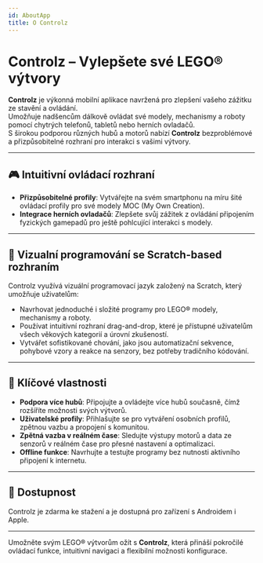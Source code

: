```yaml
---
id: AboutApp
title: O Controlz
---
```


# Controlz – Vylepšete své LEGO® výtvory

**Controlz** je výkonná mobilní aplikace navržená pro zlepšení vašeho zážitku ze stavění a ovládání.  
Umožňuje nadšencům dálkově ovládat své modely, mechanismy a roboty pomocí chytrých telefonů, tabletů nebo herních ovladačů.  
S širokou podporou různých hubů a motorů nabízí **Controlz** bezproblémové a přizpůsobitelné rozhraní pro interakci s vašimi výtvory.

---

## 🎮 Intuitivní ovládací rozhraní

- **Přizpůsobitelné profily**: Vytvářejte na svém smartphonu na míru šité ovládací profily pro své modely MOC (My Own Creation).
- **Integrace herních ovladačů**: Zlepšete svůj zážitek z ovládání připojením fyzických gamepadů pro ještě pohlcující interakci s modely.

---

## 🧱 Vizualní programování se Scratch-based rozhraním

Controlz využívá vizuální programovací jazyk založený na Scratch, který umožňuje uživatelům:

- Navrhovat jednoduché i složité programy pro LEGO® modely, mechanismy a roboty.
- Používat intuitivní rozhraní drag-and-drop, které je přístupné uživatelům všech věkových kategorií a úrovní zkušeností.
- Vytvářet sofistikované chování, jako jsou automatizační sekvence, pohybové vzory a reakce na senzory, bez potřeby tradičního kódování.

---

## 🌟 Klíčové vlastnosti

- **Podpora více hubů**: Připojujte a ovládejte více hubů současně, čímž rozšíříte možnosti svých výtvorů.
- **Uživatelské profily**: Přihlašujte se pro vytváření osobních profilů, zpětnou vazbu a propojení s komunitou.
- **Zpětná vazba v reálném čase**: Sledujte výstupy motorů a data ze senzorů v reálném čase pro přesné nastavení a optimalizaci.
- **Offline funkce**: Navrhujte a testujte programy bez nutnosti aktivního připojení k internetu.

---

## 📱 Dostupnost

Controlz je zdarma ke stažení a je dostupná pro zařízení s Androidem i Apple.

---

Umožněte svým LEGO® výtvorům ožít s **Controlz**, která přináší pokročilé ovládací funkce, intuitivní navigaci a flexibilní možnosti konfigurace.